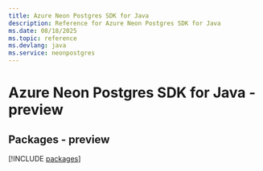 ```yaml
---
title: Azure Neon Postgres SDK for Java
description: Reference for Azure Neon Postgres SDK for Java
ms.date: 08/18/2025
ms.topic: reference
ms.devlang: java
ms.service: neonpostgres
---
```

# Azure Neon Postgres SDK for Java - preview
## Packages - preview
[!INCLUDE [packages](neon-postgres-index.md)]